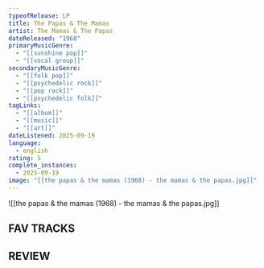 ```yaml
---
typeofRelease: LP
title: The Papas & The Mamas
artist: The Mamas & The Papas
dateReleased: "1968"
primaryMusicGenre:
  - "[[sunshine pop]]"
  - "[[vocal group]]"
secondaryMusicGenre:
  - "[[folk pop]]"
  - "[[psychedelic rock]]"
  - "[[pop rock]]"
  - "[[psychedelic folk]]"
tagLinks:
  - "[[album]]"
  - "[[music]]"
  - "[[art]]"
dateListened: 2025-09-19
language:
  - english
rating: 5
complete_instances:
  - 2025-09-19
image: "[[the papas & the mamas (1968) - the mamas & the papas.jpg]]"
---
```

![[the papas & the mamas (1968) - the mamas & the papas.jpg]]
## FAV TRACKS


## REVIEW

